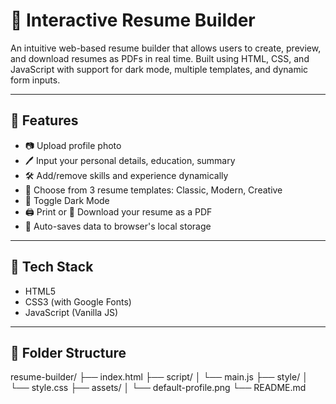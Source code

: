 # 📝 Interactive Resume Builder

An intuitive web-based resume builder that allows users to create, preview, and download resumes as PDFs in real time. Built using HTML, CSS, and JavaScript with support for dark mode, multiple templates, and dynamic form inputs.

---

## 🚀 Features

- 📷 Upload profile photo
- 🖊️ Input your personal details, education, summary
- 🛠️ Add/remove skills and experience dynamically
- 🎨 Choose from 3 resume templates: Classic, Modern, Creative
- 🌙 Toggle Dark Mode
- 🖨️ Print or 💾 Download your resume as a PDF
- 💾 Auto-saves data to browser's local storage

---

## 🧰 Tech Stack

- HTML5
- CSS3 (with Google Fonts)
- JavaScript (Vanilla JS)

---

## 📁 Folder Structure
resume-builder/
 ├── index.html
 ├── script/
 │ └── main.js
 ├── style/
 │ └── style.css
 ├── assets/
 │ └── default-profile.png
 └── README.md
